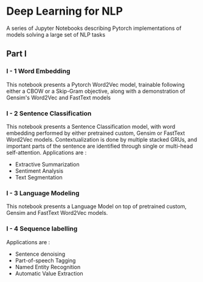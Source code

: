 # Deep Learning for NLP
A series of Jupyter Notebooks describing Pytorch implementations of models solving a large set of NLP tasks


## Part I 

### I - 1 Word Embedding 

This notebook presents a Pytorch Word2Vec model, trainable following either a CBOW or a Skip-Gram objective, along with a demonstration of Gensim's Word2Vec and FastText models

### I - 2 Sentence Classification

This notebook presents a Sentence Classification model, with word embedding performed by either pretrained custom, Gensim or FastText Word2Vec models. Contextualization is done by multiple stacked GRUs, and important parts of the sentence are identified through single or multi-head self-attention. Applications are :
    
 - Extractive Summarization
 - Sentiment Analysis
 - Text Segmentation


### I - 3 Language Modeling

This notebook presents a Language Model on top of pretrained custom, Gensim and FastText Word2Vec models.


### I - 4 Sequence labelling

Applications are :
    
 - Sentence denoising
 - Part-of-speech Tagging
 - Named Entity Recognition
 - Automatic Value Extraction
    
